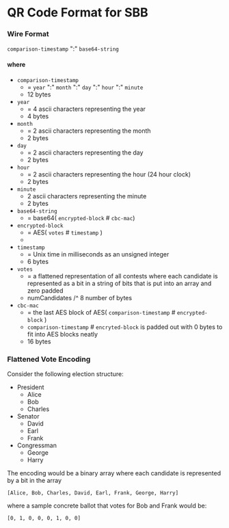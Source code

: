 # QR Code Format for SBB

### Wire Format

`comparison-timestamp` ":" `base64-string`

#### where

- `comparison-timestamp`
  - = `year` ":" `month` ":" `day` ":" `hour` ":" `minute`
  - 12 bytes
- `year`
  - = 4 ascii characters representing the year
  - 4 bytes
- `month`
  - = 2 ascii characters representing the month
  - 2 bytes
- `day`
  - = 2 ascii characters representing the day
  - 2 bytes
- `hour`
  - = 2 ascii characters representing the hour (24 hour clock)
  - 2 bytes
- `minute`
  - 2 ascii characters representing the minute
  - 2 bytes
- `base64-string`
  - = base64( `encrypted-block` # `cbc-mac`)
- `encrypted-block`
  - = AES( `votes` # `timestamp` )
  -
- `timestamp`
  - = Unix time in milliseconds as an unsigned integer
  - 6 bytes
- `votes`
  - = a flattened representation of all contests where each candidate is
    represented as a bit in a string of bits that is put into an array and zero
    padded
  - numCandidates /^ 8 number of bytes
- `cbc-mac`
  - = the last AES block of AES( `comparison-timestamp` # `encrypted-block` )
  - `comparison-timestamp` # `encryted-block` is padded out with 0 bytes to fit
    into AES blocks neatly
  - 16 bytes

### Flattened Vote Encoding

Consider the following election structure:

- President
  - Alice
  - Bob
  - Charles
- Senator
  - David
  - Earl
  - Frank
- Congressman
  - George
  - Harry

The encoding would be a binary array where each candidate is represented by a
bit in the array

```
[Alice, Bob, Charles, David, Earl, Frank, George, Harry]
```

where a sample concrete ballot that votes for Bob and Frank would be:

```
[0, 1, 0, 0, 0, 1, 0, 0]
```
